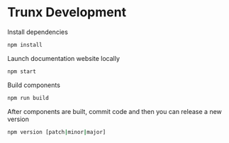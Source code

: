 # Trunx Development

Install dependencies

```bash
npm install
```

Launch documentation website locally

```bash
npm start
```

Build components

```bash
npm run build
```

After components are built, commit code and then you can release a new version

```bash
npm version [patch|minor|major]
```

